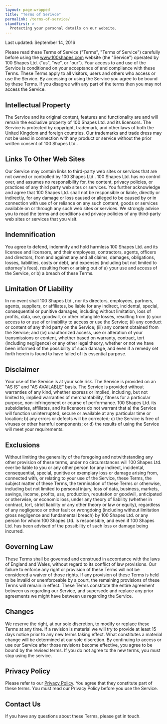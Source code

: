 ```yaml
---
layout: page-wrapped
title: "Terms of Serivce"
permalink: /terms-of-service/
standfirst: >
  Protecting your personal details on our website.
---
```


Last updated: September 14, 2016

Please read these Terms of Service ("Terms", "Terms of Service") carefully before using the www.100shapes.com website (the "Service") operated by 100 Shapes Ltd. ("us", "we", or "our").
Your access to and use of the Service is conditioned on your acceptance of and compliance with these Terms. These Terms apply to all visitors, users and others who access or use the Service.
By accessing or using the Service you agree to be bound by these Terms. If you disagree with any part of the terms then you may not access the Service.

## Intellectual Property

The Service and its original content, features and functionality are and will remain the exclusive property of 100 Shapes Ltd. and its licensors. The Service is protected by copyright, trademark, and other laws of both the United Kingdom and foreign countries. Our trademarks and trade dress may not be used in connection with any product or service without the prior written consent of 100 Shapes Ltd..

## Links To Other Web Sites

Our Service may contain links to third-party web sites or services that are not owned or controlled by 100 Shapes Ltd..
100 Shapes Ltd. has no control over, and assumes no responsibility for, the content, privacy policies, or practices of any third party web sites or services. You further acknowledge and agree that 100 Shapes Ltd. shall not be responsible or liable, directly or indirectly, for any damage or loss caused or alleged to be caused by or in connection with use of or reliance on any such content, goods or services available on or through any such web sites or services.
We strongly advise you to read the terms and conditions and privacy policies of any third-party web sites or services that you visit.

##  Indemnification

You agree to defend, indemnify and hold harmless 100 Shapes Ltd. and its licensee and licensors, and their employees, contractors, agents, officers and directors, from and against any and all claims, damages, obligations, losses, liabilities, costs or debt, and expenses (including but not limited to attorney's fees), resulting from or arising out of a) your use and access of the Service, or b) a breach of these Terms.

## Limitation Of Liability

In no event shall 100 Shapes Ltd., nor its directors, employees, partners, agents, suppliers, or affiliates, be liable for any indirect, incidental, special, consequential or punitive damages, including without limitation, loss of profits, data, use, goodwill, or other intangible losses, resulting from (i) your access to or use of or inability to access or use the Service; (ii) any conduct or content of any third party on the Service; (iii) any content obtained from the Service; and (iv) unauthorized access, use or alteration of your transmissions or content, whether based on warranty, contract, tort (including negligence) or any other legal theory, whether or not we have been informed of the possibility of such damage, and even if a remedy set forth herein is found to have failed of its essential purpose.

## Disclaimer

Your use of the Service is at your sole risk. The Service is provided on an "AS IS" and "AS AVAILABLE" basis. The Service is provided without warranties of any kind, whether express or implied, including, but not limited to, implied warranties of merchantability, fitness for a particular purpose, non-infringement or course of performance.
100 Shapes Ltd. its subsidiaries, affiliates, and its licensors do not warrant that a) the Service will function uninterrupted, secure or available at any particular time or location; b) any errors or defects will be corrected; c) the Service is free of viruses or other harmful components; or d) the results of using the Service will meet your requirements.

## Exclusions

Without limiting the generality of the foregoing and notwithstanding any other provision of these terms, under no circumstances will 100 Shapes Ltd. ever be liable to you or any other person for any indirect, incidental, consequential, special, punitive or exemplary loss or damage arising from, connected with, or relating to your use of the Service, these Terms, the subject matter of these Terms, the termination of these Terms or otherwise, including but not limited to personal injury, loss of data, business, markets, savings, income, profits, use, production, reputation or goodwill, anticipated or otherwise, or economic loss, under any theory of liability (whether in contract, tort, strict liability or any other theory or law or equity), regardless of any negligence or other fault or wrongdoing (including without limitation gross negligence and fundamental breach) by 100 Shapes Ltd. or any person for whom 100 Shapes Ltd. is responsible, and even if 100 Shapes Ltd. has been advised of the possibility of such loss or damage being incurred.

## Governing Law

These Terms shall be governed and construed in accordance with the laws of England and Wales, without regard to its conflict of law provisions.
Our failure to enforce any right or provision of these Terms will not be considered a waiver of those rights. If any provision of these Terms is held to be invalid or unenforceable by a court, the remaining provisions of these Terms will remain in effect. These Terms constitute the entire agreement between us regarding our Service, and supersede and replace any prior agreements we might have between us regarding the Service.

## Changes

We reserve the right, at our sole discretion, to modify or replace these Terms at any time. If a revision is material we will try to provide at least 15 days notice prior to any new terms taking effect. What constitutes a material change will be determined at our sole discretion.
By continuing to access or use our Service after those revisions become effective, you agree to be bound by the revised terms. If you do not agree to the new terms, you must stop using the service.

## Privacy Policy
Please refer to our [Privacy Policy](/privacy-policy/). You agree that they constitute part of these terms. You must read our Privacy Policy before you use the Service.

## Contact Us

If you have any questions about these Terms, please get in touch.
